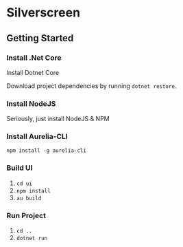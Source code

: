 # Silverscreen

## Getting Started

### Install .Net Core
Install Dotnet Core

Download project dependencies by running `dotnet restore`.

### Install NodeJS
Seriously, just install NodeJS & NPM

### Install Aurelia-CLI
`npm install -g aurelia-cli`

### Build UI
1. `cd ui`
2. `npm install`
3. `au build`

### Run Project
1. `cd ..`
2. `dotnet run`
